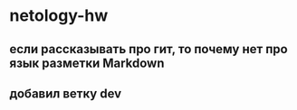 # netology-hw

## если рассказывать про гит, то почему нет про язык разметки Markdown
## добавил ветку dev